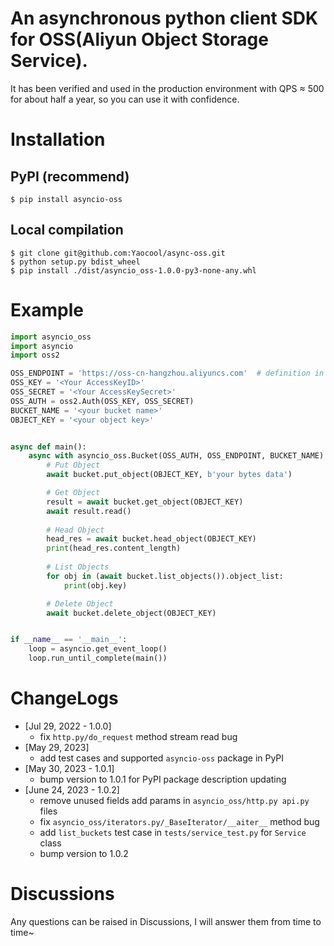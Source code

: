 # An asynchronous python client SDK for OSS(Aliyun Object Storage Service).
It has been verified and used in the production environment with QPS ≈ 500  for about half a year, so you can use it with confidence.

# Installation
## PyPI (recommend)
```shell script
$ pip install asyncio-oss
```

## Local compilation
```shell script
$ git clone git@github.com:Yaocool/async-oss.git
$ python setup.py bdist_wheel
$ pip install ./dist/asyncio_oss-1.0.0-py3-none-any.whl
```

# Example
```python
import asyncio_oss
import asyncio
import oss2

OSS_ENDPOINT = 'https://oss-cn-hangzhou.aliyuncs.com'  # definition in https://help.aliyun.com/document_detail/31837.html
OSS_KEY = '<Your AccessKeyID>'
OSS_SECRET = '<Your AccessKeySecret>'
OSS_AUTH = oss2.Auth(OSS_KEY, OSS_SECRET)
BUCKET_NAME = '<your bucket name>'
OBJECT_KEY = '<your object key>'


async def main():
    async with asyncio_oss.Bucket(OSS_AUTH, OSS_ENDPOINT, BUCKET_NAME) as bucket:
        # Put Object
        await bucket.put_object(OBJECT_KEY, b'your bytes data')

        # Get Object
        result = await bucket.get_object(OBJECT_KEY)
        await result.read()
        
        # Head Object
        head_res = await bucket.head_object(OBJECT_KEY)
        print(head_res.content_length)
        
        # List Objects
        for obj in (await bucket.list_objects()).object_list:
            print(obj.key)

        # Delete Object
        await bucket.delete_object(OBJECT_KEY)


if __name__ == '__main__':
    loop = asyncio.get_event_loop()
    loop.run_until_complete(main())
```

# ChangeLogs
* [Jul 29, 2022 - 1.0.0]
  * fix `http.py/do_request` method stream read bug
* [May 29, 2023]
  * add test cases and supported `asyncio-oss` package in PyPI
* [May 30, 2023 - 1.0.1]
  * bump version to 1.0.1 for PyPI package description updating
* [June 24, 2023 - 1.0.2]
  * remove unused fields add params in `asyncio_oss/http.py api.py` files
  * fix `asyncio_oss/iterators.py/_BaseIterator/__aiter__` method bug
  * add `list_buckets` test case in `tests/service_test.py` for `Service` class
  * bump version to 1.0.2

# Discussions
Any questions can be raised in Discussions, I will answer them from time to time~

